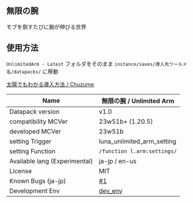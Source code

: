 ## 無限の腕
モブを倒すたびに腕が伸びる世界


## 使用方法
`UnlimitedArm - Latest` フォルダをそのまま `instance/saves/導入先ワールド名/datapacks/` に移動

[太陽でもわかる導入方法 / Chuzume](https://youtu.be/-cm0JMmt9-A)




| Name | 無限の腕 / Unlimited Arm |
| --- | --- |
| Datapack version | v1.0 | 
| compatibility MCVer | 23w51b+ (1.20.5) |
| developed MCVer | 23w51b |
| setting Trigger | luna_unlimited_arm_setting |
| setting Function | `/function l.arm:settings/` |
| Available lang (Experimental) | ja-jp / en-us |
| License | MIT |
| Known Bugs (ja-jp) | [#1](https://github.com/luna724/datapack-collection/issues/1) |
| Development Env | [dev_env](./docs/dev_enviroment.md) |